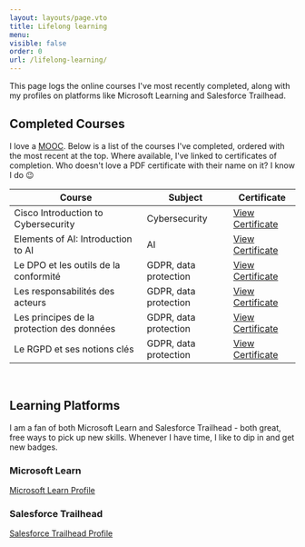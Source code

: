 ```yaml
---
layout: layouts/page.vto
title: Lifelong learning
menu:
visible: false
order: 0
url: /lifelong-learning/
---
```

This page logs the online courses I've most recently completed, along with my profiles on platforms like Microsoft Learning and Salesforce Trailhead.

## Completed Courses

I love a [MOOC](https://en.wikipedia.org/wiki/Massive_open_online_course). Below is a list of the courses I've completed, ordered with the most recent at the top. Where available, I've linked to certificates of completion. Who doesn't love a PDF certificate with their name on it? I know I do 😉  

| Course                                     | Subject               | Certificate                                                 |
|--------------------------------------------|-----------------------|-------------------------------------------------------------|
| Cisco Introduction to Cybersecurity        | Cybersecurity         | [View Certificate](/uploads/cI2CSUpdate20250730-31-j9wtt6.pdf) |
| Elements of AI: Introduction to AI         | AI                    | [View Certificate](/uploads/certificate-elements-of-ai.png) |
| Le DPO et les outils de la conformité      | GDPR, data protection | [View Certificate](/uploads/CNIL-Module4.pdf)               |
| Les responsabilités des acteurs            | GDPR, data protection | [View Certificate](/uploads/CNIL-Module3.pdf)               |
| Les principes de la protection des données | GDPR, data protection | [View Certificate](/uploads/CNIL-Module2.pdf)               |
| Le RGPD et ses notions clés                | GDPR, data protection | [View Certificate](/uploads/CNIL-Module2.pdf)               |  
  
&nbsp;  

## Learning Platforms
I am a fan of both Microsoft Learn and Salesforce Trailhead - both great, free ways to pick up new skills. Whenever I have time, I like to dip in and get new badges.

### Microsoft Learn

[Microsoft Learn Profile](https://learn.microsoft.com/en-us/users/grahamtwaddle-7856/)

### Salesforce Trailhead

[Salesforce Trailhead Profile](https://www.salesforce.com/trailblazer/gtwaddle)
